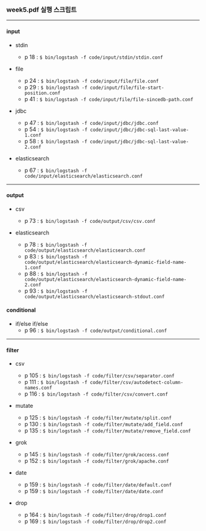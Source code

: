 ### week5.pdf 실행 스크립트

---
#### input

* stdin
    * p 18 : `$ bin/logstash -f code/input/stdin/stdin.conf`

* file
    * p 24 : `$ bin/logstash -f code/input/file/file.conf`
    * p 29 : `$ bin/logstash -f code/input/file/file-start-position.conf`
    * p 41 : `$ bin/logstash -f code/input/file/file-sincedb-path.conf`
    
* jdbc
    * p 47 : `$ bin/logstash -f code/input/jdbc/jdbc.conf`
    * p 54 : `$ bin/logstash -f code/input/jdbc/jdbc-sql-last-value-1.conf`
    * p 58 : `$ bin/logstash -f code/input/jdbc/jdbc-sql-last-value-2.conf`

* elasticsearch
    * p 67 : `$ bin/logstash -f code/input/elasticsearch/elasticsearch.conf`

---
#### output

* csv
    * p 73 : `$ bin/logstash -f code/output/csv/csv.conf`

* elasticsearch
    * p 78 : `$ bin/logstash -f code/output/elasticsearch/elasticsearch.conf`
    * p 83 : `$ bin/logstash -f code/output/elasticsearch/elasticsearch-dynamic-field-name-1.conf`
    * p 88 : `$ bin/logstash -f code/output/elasticsearch/elasticsearch-dynamic-field-name-2.conf`
    * p 93 : `$ bin/logstash -f code/output/elasticsearch/elasticsearch-stdout.conf`

#### conditional

* if/else if/else
    * p 96 : `$ bin/logstash -f code/output/conditional.conf`

---
#### filter

* csv
    * p 105 : `$ bin/logstash -f code/filter/csv/separator.conf`
    * p 111 : `$ bin/logstash -f code/filter/csv/autodetect-column-names.conf`
    * p 116 : `$ bin/logstash -f code/filter/csv/convert.conf`

* mutate
    * p 125 : `$ bin/logstash -f code/filter/mutate/split.conf`
    * p 130 : `$ bin/logstash -f code/filter/mutate/add_field.conf`
    * p 135 : `$ bin/logstash -f code/filter/mutate/remove_field.conf`
    
* grok
    * p 145 : `$ bin/logstash -f code/filter/grok/access.conf`
    * p 152 : `$ bin/logstash -f code/filter/grok/apache.conf`

* date
    * p 159 : `$ bin/logstash -f code/filter/date/default.conf`
    * p 159 : `$ bin/logstash -f code/filter/date/date.conf`

* drop
    * p 164 : `$ bin/logstash -f code/filter/drop/drop1.conf`
    * p 169 : `$ bin/logstash -f code/filter/drop/drop2.conf`
